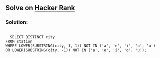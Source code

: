 <h2>Solve on <a href="https://www.hackerrank.com/challenges/weather-observation-station-11/problem?isFullScreen=true">Hacker Rank</a></h2>
<h3>Solution:</h3>
<code>
  SELECT DISTINCT city 
FROM station 
WHERE LOWER(SUBSTRING(city, 1, 1)) NOT IN ('a', 'e', 'i', 'o', 'u') 
OR LOWER(SUBSTRING(city, -1)) NOT IN ('a', 'e', 'i', 'o', 'u');
</code>
